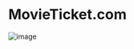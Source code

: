 # MovieTicket.com
![image](https://github.com/user-attachments/assets/932e9787-adc6-482b-b9a8-047d8a22fa55)
